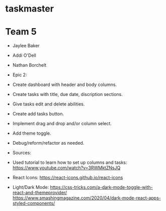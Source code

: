 # taskmaster

# Team 5

- Jaylee Baker
- Addi O'Dell
- Nathan Borchelt

- Epic 2:
- Create dashboard with header and body columns.
- Create tasks with title, due date, discription sections.
- Give tasks edit and delete abilities.
- Create add tasks button.
- Implement drag and drop and/or column select.
- Add theme toggle.
- Debug/reform/refactor as needed.
  
- Sources:
  
- Used tutorial to learn how to set up columns and tasks:
  https://www.youtube.com/watch?v=3RWMktZNsJQ

- React Icons:
  https://react-icons.github.io/react-icons

- Light/Dark Mode:
  https://css-tricks.com/a-dark-mode-toggle-with-react-and-themeprovider/
  https://www.smashingmagazine.com/2020/04/dark-mode-react-apps-styled-components/
